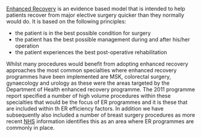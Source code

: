 [Enhanced Recovery][1] is an evidence based model that is intended to help patients recover from major elective surgery quicker than they normally would do. It is based on the following principles:

[1]: https://www.gov.uk/government/publications/enhanced-recovery-partnership-programme

- the patient is in the best possible condition for surgery
- the patient has the best possible management during and after his/her operation
- the patient experiences the best post-operative rehabilitation

Whilst many procedures would benefit from adopting enhanced recovery approaches the most common specialties where enhanced recovery programmes have been implemented are MSK, colorectal surgery, gynaecology and urology as these were the areas targeted by the Department of Health enhanced recovery programme. The 2011 programme report specified a number of high volume procedures within these specialties that would be the focus of ER programmes and it is these that are included within th ER efficiency factors. In addition we have subsequently also included a number of breast surgery procedures as more recent [NHS][2] information identifies this as an area where ER programmes are commonly in place.

[2]: https://www.nhs.uk/conditions/enhanced-recovery/
